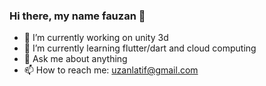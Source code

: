 ### Hi there, my name fauzan 👋

- 🔭 I’m currently working on unity 3d
- 🌱 I’m currently learning flutter/dart and cloud computing
- 💬 Ask me about anything
- 📫 How to reach me: uzanlatif@gmail.com

